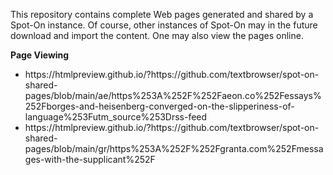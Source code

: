 This repository contains complete Web pages generated and shared by a Spot-On instance. Of course, other instances of Spot-On may in the future download and import the content. One may also view the pages online.

**Page Viewing**

<ul>
<li>https://htmlpreview.github.io/?https://github.com/textbrowser/spot-on-shared-pages/blob/main/ae/https%253A%252F%252Faeon.co%252Fessays%252Fborges-and-heisenberg-converged-on-the-slipperiness-of-language%253Futm_source%253Drss-feed</li>
<li>https://htmlpreview.github.io/?https://github.com/textbrowser/spot-on-shared-pages/blob/main/gr/https%253A%252F%252Fgranta.com%252Fmessages-with-the-supplicant%252F</li>
</ul>
